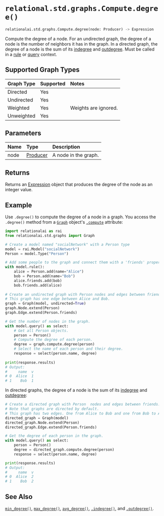 # `relational.std.graphs.Compute.degree()`

```python
relationalai.std.graphs.Compute.degree(node: Producer) -> Expression
```

Compute the degree of a node.
For an undirected graph, the degree of a node is the number of neighbors it has in the graph.
In a directed graph, the degree of a node is the sum of its [indegree](./indegree.md) and [outdegree](./outdegree.md).
Must be called in a [rule](../../../Model/rule.md) or [query](../../../Model/query.md) context.

## Supported Graph Types

| Graph Type | Supported | Notes |
| :--- | :--- | :------ |
| Directed | Yes |   |
| Undirected | Yes |   |
| Weighted | Yes | Weights are ignored. |
| Unweighted | Yes |   |

## Parameters

| Name | Type | Description |
| :--- | :--- | :------ |
| node | [Producer](../../../Producer.md) | A node in the graph. |

## Returns

Returns an [Expression](../../../Expression.md) object that produces the degree of the node as an integer value.

## Example

Use `.degree()` to compute the degree of a node in a graph.
You access the `.degree()` method from a [`Graph`](../Graph.md) object's
[`.compute`](../Graph/compute.md) attribute:

```python
import relationalai as rai
from relationalai.std.graphs import Graph

# Create a model named "socialNetwork" with a Person type
model = rai.Model("socialNetwork")
Person = model.Type("Person")

# Add some people to the graph and connect them with a 'friends' property.
with model.rule():
    alice = Person.add(name="Alice")
    bob = Person.add(name="Bob")
    alice.friends.add(bob)
    bob.friends.add(alice)
    
# Create an undirected graph with Person nodes and edges between friends.
# This graph has one edge between Alice and Bob.
graph = Graph(model, undirected=True)
graph.Node.extend(Person)
graph.Edge.extend(Person.friends)

# Get the number of nodes in the graph.
with model.query() as select:
    # Get all Person objects.
    person = Person()
    # Compute the degree of each person.
    degree = graph.compute.degree(person)
    # Select the name of each person and their degree.
    response = select(person.name, degree)
    
print(response.results)
# Output:
#     name  v
# 0  Alice  1
# 1    Bob  1
```

In directed graphs, the degree of a node is the sum of its [indegree](./indegree.md) and [outdegree](./outdegree.md):

```python
# Create a directed graph with Person  nodes and edges between friends.
# Note that graphs are directed by default.
# This graph has two edges. One from Alice to Bob and one from Bob to Alice.
directed_graph = Graph(model)
directed_graph.Node.extend(Person)
directed_graph.Edge.extend(Person.friends)

# Get the degree of each person in the graph.
with model.query() as select:
    person = Person()
    degree = directed_graph.compute.degree(person)
    response = select(person.name, degree)

print(response.results)
# Output:
#     name  v
# 0  Alice  2
# 1    Bob  2
```

## See Also

[`min_degree()`](./min_degree.md),
[`max_degree()`](./max_degree.md),
[`avg_degree()`](./avg_degree.md),
[`.indegree()`](./indegree.md),
and [`.outdegree()`](./outdegree.md).
